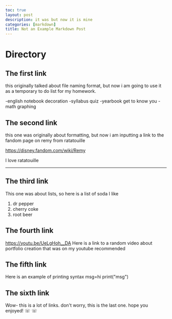```yaml
---
toc: true
layout: post
description: it was but now it is mine
categories: [markdown]
title: Not an Example Markdown Post
---
```

# Directory

## The first link

this originally talked about file naming format, but now i am going to use it as a temporary to do list for my homework.

-english notebook decoration
-syllabus quiz
-yearbook get to know you
-math graphing

## The second link

this one was originally about formatting, but now i am inputting a link to the fandom page on remy from ratatouille

https://disney.fandom.com/wiki/Remy 

I love ratatouille 

---

## The third link

This one was about lists, so here is a list of soda I like

1. dr pepper
2. cherry coke
3. root beer

## The fourth link

https://youtu.be/UeLgHoh__DA
Here is a link to a random video about portfolio creation that was on my youtube recommended

## The fifth link

Here is an example of printing syntax
msg=hi
print("msg")

## The sixth link

Wow- this is a lot of links. don't worry, this is the last one. hope you enjoyed! ☏ ☏







